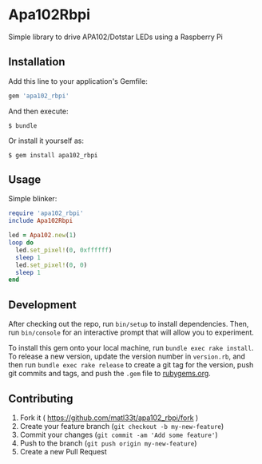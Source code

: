 # Apa102Rbpi

Simple library to drive APA102/Dotstar LEDs using a Raspberry Pi

## Installation

Add this line to your application's Gemfile:

```ruby
gem 'apa102_rbpi'
```

And then execute:

    $ bundle

Or install it yourself as:

    $ gem install apa102_rbpi

## Usage

Simple blinker:
```ruby
require 'apa102_rbpi'
include Apa102Rbpi

led = Apa102.new(1)
loop do
  led.set_pixel!(0, 0xffffff)
  sleep 1
  led.set_pixel!(0, 0)
  sleep 1
end
```

## Development

After checking out the repo, run `bin/setup` to install dependencies. Then, run `bin/console` for an interactive prompt that will allow you to experiment.

To install this gem onto your local machine, run `bundle exec rake install`. To release a new version, update the version number in `version.rb`, and then run `bundle exec rake release` to create a git tag for the version, push git commits and tags, and push the `.gem` file to [rubygems.org](https://rubygems.org).

## Contributing

1. Fork it ( https://github.com/matl33t/apa102_rbpi/fork )
2. Create your feature branch (`git checkout -b my-new-feature`)
3. Commit your changes (`git commit -am 'Add some feature'`)
4. Push to the branch (`git push origin my-new-feature`)
5. Create a new Pull Request
